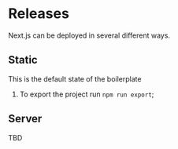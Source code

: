 # Releases

Next.js can be deployed in several different ways.

## Static

This is the default state of the boilerplate

1. To export the project run `npm run export`;

## Server

TBD
